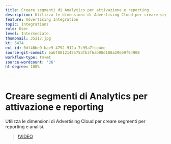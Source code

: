 ```yaml
---
title: Creare segmenti di Analytics per attivazione e reporting
description: Utilizza le dimensioni di Advertising Cloud per creare segmenti per reporting e analisi.
feature: Advertising Integration
topic: Integrations
role: User
level: Intermediate
thumbnail: 35117.jpg
kt: 5474
exl-id: 0df46be9-bae9-4792-912a-7c95a7fce4ee
source-git-commit: eabf80121425753fb3f6ab00d188a29669f94908
workflow-type: tm+mt
source-wordcount: '36'
ht-degree: 100%

---
```


# Creare segmenti di Analytics per attivazione e reporting

Utilizza le dimensioni di Advertising Cloud per creare segmenti per reporting e analisi.

>[!VIDEO](https://video.tv.adobe.com/v/40440/?quality=12&learn=on&captions=ita)
